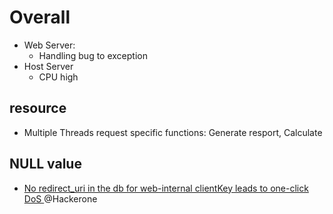 # Overall
- Web Server: 
  - Handling bug to exception
- Host Server
  - CPU high


## resource
- Multiple Threads request specific functions: Generate resport, Calculate

##  NULL value
  - [No redirect_uri in the db for web-internal clientKey leads to one-click DoS ](https://hackerone.com/reports/702987) @Hackerone



## 
